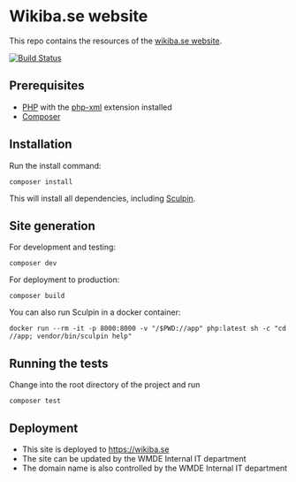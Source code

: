 # Wikiba.se website

This repo contains the resources of the [wikiba.se website](https://wikiba.se).

[![Build Status](https://travis-ci.org/wmde/wikiba.se.svg?branch=master)](https://travis-ci.org/wmde/wikiba.se)

## Prerequisites

- [PHP](https://www.php.net/manual/en/install.php) with the [php-xml](https://stackoverflow.com/questions/38793676/php-xml-extension-not-installed) extension installed
- [Composer](https://getcomposer.org/doc/00-intro.md)

## Installation
Run the install command:

    composer install

This will install all dependencies, including [Sculpin](https://sculpin.io/).

## Site generation

For development and testing:

    composer dev

For deployment to production:

    composer build

You can also run Sculpin in a docker container:

    docker run --rm -it -p 8000:8000 -v "/$PWD://app" php:latest sh -c "cd //app; vendor/bin/sculpin help"

## Running the tests

Change into the root directory of the project and run

    composer test

## Deployment

 - This site is deployed to https://wikiba.se
 - The site can be updated by the WMDE Internal IT department
 - The domain name is also controlled by the WMDE Internal IT department
